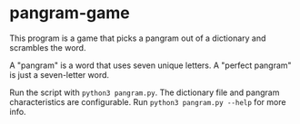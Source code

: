 # pangram-game
This program is a game that picks a pangram out of a dictionary
and scrambles the word.

A "pangram" is a word that uses seven unique letters.
A "perfect pangram" is just a seven-letter word.

Run the script with `python3 pangram.py`.
The dictionary file and pangram characteristics are configurable.
Run `python3 pangram.py --help` for more info.
